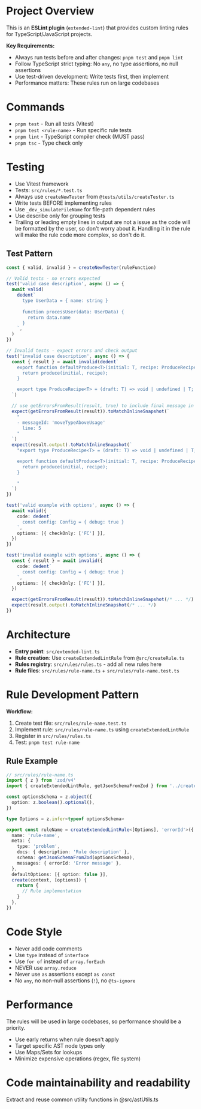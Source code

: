 # Project Overview

This is an **ESLint plugin** (`extended-lint`) that provides custom linting rules for TypeScript/JavaScript projects.

**Key Requirements:**

- Always run tests before and after changes: `pnpm test` and `pnpm lint`
- Follow TypeScript strict typing: No `any`, no type assertions, no null assertions
- Use test-driven development: Write tests first, then implement
- Performance matters: These rules run on large codebases

# Commands

- `pnpm test` - Run all tests (Vitest)
- `pnpm test <rule-name>` - Run specific rule tests
- `pnpm lint` - TypeScript compiler check (MUST pass)
- `pnpm tsc` - Type check only

# Testing

- Use Vitest framework
- Tests: `src/rules/*.test.ts`
- Always use `createNewTester` from `@tests/utils/createTester.ts`
- Write tests BEFORE implementing rules
- Use `_dev_simulateFileName` for file-path dependent rules
- Use describe only for grouping tests
- Trailing or leading empty lines in output are not a issue as the code will be formatted by the user, so don't worry about it. Handling it in the rule will make the rule code more complex, so don't do it.

## Test Pattern

```typescript
const { valid, invalid } = createNewTester(ruleFunction)

// Valid tests - no errors expected
test('valid case description', async () => {
  await valid(
    dedent`
      type UserData = { name: string }
      
      function processUser(data: UserData) {
        return data.name
      }
    `,
  )
})

// Invalid tests - expect errors and check output
test('invalid case description', async () => {
  const { result } = await invalid(dedent`
    export function defaultProduce<T>(initial: T, recipe: ProduceRecipe<T>): T {
      return produce(initial, recipe);
    }

    export type ProduceRecipe<T> = (draft: T) => void | undefined | T;
  `)

  // use getErrorsFromResult(result, true) to include final message in the snapshot
  expect(getErrorsFromResult(result)).toMatchInlineSnapshot(`
    "
    - messageId: 'moveTypeAboveUsage'
      line: 5
    "
  `)
  expect(result.output).toMatchInlineSnapshot(`
    "export type ProduceRecipe<T> = (draft: T) => void | undefined | T;

    export function defaultProduce<T>(initial: T, recipe: ProduceRecipe<T>): T {
      return produce(initial, recipe);
    }

    "
  `)
})

test('valid example with options', async () => {
  await valid({
    code: dedent`
      const config: Config = { debug: true }
    `,
    options: [{ checkOnly: ['FC'] }],
  })
})

test('invalid example with options', async () => {
  const { result } = await invalid({
    code: dedent`
      const config: Config = { debug: true }
    `,
    options: [{ checkOnly: ['FC'] }],
  })

  expect(getErrorsFromResult(result)).toMatchInlineSnapshot(/* ... */)
  expect(result.output).toMatchInlineSnapshot(/* ... */)
})
```

# Architecture

- **Entry point**: `src/extended-lint.ts`
- **Rule creation**: Use `createExtendedLintRule` from `@src/createRule.ts`
- **Rules registry**: `src/rules/rules.ts` - add all new rules here
- **Rule files**: `src/rules/rule-name.ts` + `src/rules/rule-name.test.ts`

# Rule Development Pattern

**Workflow:**

1. Create test file: `src/rules/rule-name.test.ts`
2. Implement rule: `src/rules/rule-name.ts` using `createExtendedLintRule`
3. Register in `src/rules/rules.ts`
4. Test: `pnpm test rule-name`

## Rule Example

```typescript
// src/rules/rule-name.ts
import { z } from 'zod/v4'
import { createExtendedLintRule, getJsonSchemaFromZod } from '../createRule'

const optionsSchema = z.object({
  option: z.boolean().optional(),
})

type Options = z.infer<typeof optionsSchema>

export const ruleName = createExtendedLintRule<[Options], 'errorId'>({
  name: 'rule-name',
  meta: {
    type: 'problem',
    docs: { description: 'Rule description' },
    schema: getJsonSchemaFromZod(optionsSchema),
    messages: { errorId: 'Error message' },
  },
  defaultOptions: [{ option: false }],
  create(context, [options]) {
    return {
      // Rule implementation
    }
  },
})
```

# Code Style

- Never add code comments
- Use `type` instead of `interface`
- Use `for of` instead of `array.forEach`
- NEVER use `array.reduce`
- Never use `as` assertions except `as const`
- No `any`, no non-null assertions (`!`), no `@ts-ignore`

# Performance

The rules will be used in large codebases, so performance should be a priority.

- Use early returns when rule doesn't apply
- Target specific AST node types only
- Use Maps/Sets for lookups
- Minimize expensive operations (regex, file system)

# Code maintainability and readability

Extract and reuse common utility functions in @src/astUtils.ts

